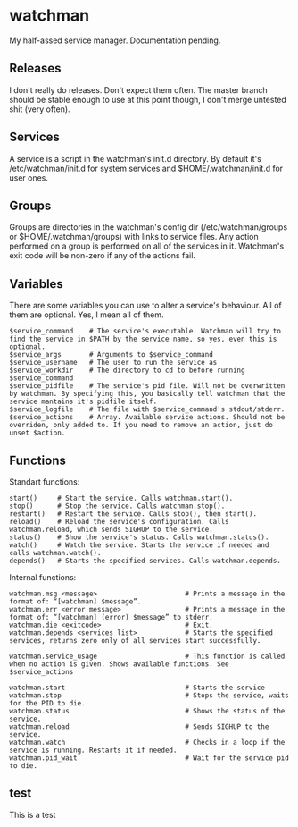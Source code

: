 watchman
========

My half-assed service manager.
Documentation pending.

Releases
--------
I don't really do releases. Don't expect them often.
The master branch should be stable enough to use at this point though, I don't merge untested shit (very often).

Services
--------
A service is a script in the watchman's init.d directory.
By default it's /etc/watchman/init.d for system services and $HOME/.watchman/init.d for user ones.

Groups
------
Groups are directories in the watchman's config dir (/etc/watchman/groups or $HOME/.watchman/groups) with links to service files.
Any action performed on a group is performed on all of the services in it.
Watchman's exit code will be non-zero if any of the actions fail.

Variables
---------
There are some variables you can use to alter a service's behaviour.
All of them are optional. Yes, I mean all of them.

	$service_command	# The service's executable. Watchman will try to find the service in $PATH by the service name, so yes, even this is optional.
	$service_args		# Arguments to $service_command
	$service_username	# The user to run the service as
	$service_workdir	# The directory to cd to before running $service_command
	$service_pidfile	# The service's pid file. Will not be overwritten by watchman. By specifying this, you basically tell watchman that the service mantains it's pidfile itself.
	$service_logfile	# The file with $service_command's stdout/stderr.
	$service_actions	# Array. Available service actions. Should not be overriden, only added to. If you need to remove an action, just do unset $action.

Functions
---------

Standart functions:

	start()		# Start the service. Calls watchman.start().
	stop()		# Stop the service. Calls watchman.stop().
	restart()	# Restart the service. Calls stop(), then start().
	reload()	# Reload the service's configuration. Calls watchman.reload, which sends SIGHUP to the service.
	status()	# Show the service's status. Calls watchman.status().
	watch()		# Watch the service. Starts the service if needed and calls watchman.watch().
	depends()	# Starts the specified services. Calls watchman.depends.

Internal functions:

	watchman.msg <message>						# Prints a message in the format of: “[watchman] $message”.
	watchman.err <error message>				# Prints a message in the format of: “[watchman] (error) $message” to stderr.
	watchman.die <exitcode>						# Exit.
	watchman.depends <services list>			# Starts the specified services, returns zero only of all services start successfully.

	watchman.service_usage						# This function is called when no action is given. Shows available functions. See $service_actions

	watchman.start								# Starts the service
	watchman.stop								# Stops the service, waits for the PID to die.
	watchman.status								# Shows the status of the service.
	watchman.reload								# Sends SIGHUP to the service.
	watchman.watch								# Checks in a loop if the service is running. Restarts it if needed.
	watchman.pid_wait							# Wait for the service pid to die.

test
----

This is a test
